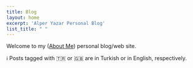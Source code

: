 ```yaml
---
title: Blog
layout: home
excerpt: 'Alper Yazar Personal Blog'
list_title: " "
---
```


Welcome to my ([About Me](about.md)) personal blog/web site.

ℹ️ Posts tagged with 🇹🇷 or 🇬🇧 are in Turkish or in English, respectively.
